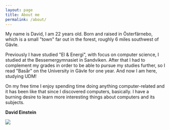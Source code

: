 ```yaml
---
layout: page
title: About me
permalink: /about/
---
```


My name is David, I am 22 years old. Born and raised in Österfärnebo, which is a small "town" far out in the forest, roughly 6 miles southwest of Gävle.

Previously I have studied "El & Energi", with focus on computer science, I studied at the Bessemergymnasiet in Sandviken.
After that I had to complement my grades in order to be able to pursue my studies further, so I read "Basår" on the University in Gävle for one year.
And now I am here, studying UDM!

On my free time I enjoy spending time doing anything computer-related and it has been like that since I discovered computers, basically.
I have a burning desire to learn more interesting things about computers and its subjects.

<b>David Einstein</b>

<img src="../img/david.png">
